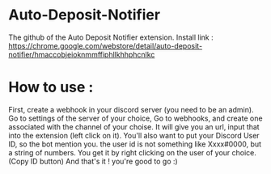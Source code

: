 # Auto-Deposit-Notifier
The github of the Auto Deposit Notifier extension.
Install link : https://chrome.google.com/webstore/detail/auto-deposit-notifier/hmaccobjeioknmmffiphllkhhphcnlkc

# How to use :
First, create a webhook in your discord server (you need to be an admin). Go to settings of the server of your choice,
Go to webhooks, and create one associated with the channel of your choise. It will give you an url, input that into the extension
(left click on it).
You'll also want to put your Discord User ID, so the bot mention you. the user id is not something like Xxxx#0000, but a string of numbers. You get it by right clicking on the user of your choice. (Copy ID button)
And that's it ! you're good to go :)
